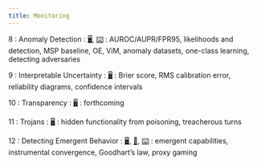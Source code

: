 ```yaml
---
title: Monitoring
---
```


8
: Anomaly Detection
    : [🖥️](https://docs.google.com/presentation/d/1WEzSFUbcl1Rp4kQq1K4uONMJHBAUWhCZTzWVHnLcSV8/edit?usp=sharing), [⌨️](https://drive.google.com/drive/folders/1mbuH1heBpxk75oYvGlfiTWRqLHbIgT8V?usp=sharing)
: AUROC/AUPR/FPR95, likelihoods and detection, MSP baseline, OE, ViM, anomaly datasets, one-class learning, detecting adversaries

9
: Interpretable Uncertainty
  : [🖥️](https://docs.google.com/presentation/d/1GHKlv-9UmQdUPracBr09AC2rFZp_GQyJzSQrvSWFjPM/edit?usp=sharing)
: Brier score, RMS calibration error, reliability diagrams, confidence intervals

10
: Transparency
  : [🖥️](todo)
: forthcoming

11
: Trojans
  : [🖥️](https://docs.google.com/presentation/d/1Nu5WwLQ7CDk_DotP_ET98F2F-2KBp9W8lkAfuCbeZ7E/edit?usp=sharing)
: hidden functionality from poisoning, treacherous turns

12
: Detecting Emergent Behavior
  : [🖥️](https://docs.google.com/presentation/d/1MGz_eMPQNm5Ov52IZz2vTuTL9IRoABV2tn_MFVrxlQI/edit?usp=sharing), [📝](https://drive.google.com/file/d/1J1PsYxmWLfVD7nyACDV-vEpmTsq_fq8j/view?usp=sharing), [⌨️](https://drive.google.com/file/d/1pqOiDUnodSxhxXNetltSPxhiYJf2cjFp/view?usp=sharing)
: emergent capabilities, instrumental convergence, Goodhart’s law, proxy gaming
